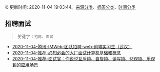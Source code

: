 :alarm_clock: 更新时间: 2020-11-04 19:03:44。[来源分类](../README.md)、[标签分类](../TAGS.md)、[时间分类](../TIMELINE.md)

## 招聘面试


> 关键字：`招聘`、`面试`



- [2020-11-04-腾讯-IMWeb-团队招聘-web-前端实习生（武汉）](https://www.v2ex.com/t/721831) 
- [2020-11-04-推荐-必知必会的大厂面试计算机基础和概念](https://toutiao.io/k/xvy1us5) 
- [2020-11-04-推荐-面试官：你说说互斥锁、自旋锁、读写锁、悲观锁、乐观锁的应用场景](https://toutiao.io/k/vhisgi9) 